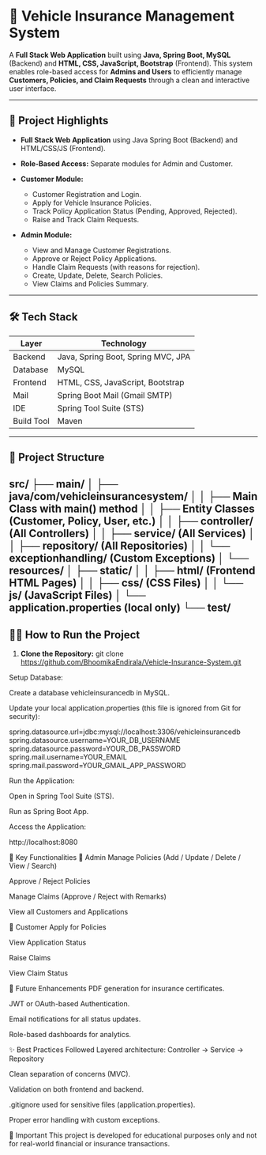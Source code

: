 # 🚗 Vehicle Insurance Management System

A **Full Stack Web Application** built using **Java, Spring Boot, MySQL** (Backend) and **HTML, CSS, JavaScript, Bootstrap** (Frontend). This system enables role-based access for **Admins and Users** to efficiently manage **Customers, Policies, and Claim Requests** through a clean and interactive user interface.

---

## 📌 Project Highlights

- **Full Stack Web Application** using Java Spring Boot (Backend) and HTML/CSS/JS (Frontend).
- **Role-Based Access:** Separate modules for Admin and Customer.
- **Customer Module:**
  - Customer Registration and Login.
  - Apply for Vehicle Insurance Policies.
  - Track Policy Application Status (Pending, Approved, Rejected).
  - Raise and Track Claim Requests.
  
- **Admin Module:**
  - View and Manage Customer Registrations.
  - Approve or Reject Policy Applications.
  - Handle Claim Requests (with reasons for rejection).
  - Create, Update, Delete, Search Policies.
  - View Claims and Policies Summary.

---

## 🛠️ Tech Stack

| Layer     | Technology               |
|-----------|---------------------------|
| Backend   | Java, Spring Boot, Spring MVC, JPA |
| Database  | MySQL                     |
| Frontend  | HTML, CSS, JavaScript, Bootstrap |
| Mail      | Spring Boot Mail (Gmail SMTP) |
| IDE       | Spring Tool Suite (STS)    |
| Build Tool| Maven                     |

---

## 📂 Project Structure

src/
├── main/
│ ├── java/com/vehicleinsurancesystem/
│ │ ├── Main Class with main() method
│ │ ├── Entity Classes (Customer, Policy, User, etc.)
│ │ ├── controller/ (All Controllers)
│ │ ├── service/ (All Services)
│ │ ├── repository/ (All Repositories)
│ │ └── exceptionhandling/ (Custom Exceptions)
│ └── resources/
│ ├── static/
│ │ ├── html/ (Frontend HTML Pages)
│ │ ├── css/ (CSS Files)
│ │ └── js/ (JavaScript Files)
│ └── application.properties (local only)
└── test/
---

## 🧑‍💻 How to Run the Project

1. **Clone the Repository:**
git clone https://github.com/BhoomikaEndirala/Vehicle-Insurance-System.git

Setup Database:

Create a database vehicleinsurancedb in MySQL.

Update your local application.properties (this file is ignored from Git for security):

spring.datasource.url=jdbc:mysql://localhost:3306/vehicleinsurancedb
spring.datasource.username=YOUR_DB_USERNAME
spring.datasource.password=YOUR_DB_PASSWORD
spring.mail.username=YOUR_EMAIL
spring.mail.password=YOUR_GMAIL_APP_PASSWORD

Run the Application:

Open in Spring Tool Suite (STS).

Run as Spring Boot App.

Access the Application:

http://localhost:8080

🎯 Key Functionalities
🔑 Admin
Manage Policies (Add / Update / Delete / View / Search)

Approve / Reject Policies

Manage Claims (Approve / Reject with Remarks)

View all Customers and Applications

👤 Customer
Apply for Policies

View Application Status

Raise Claims

View Claim Status

🔮 Future Enhancements
PDF generation for insurance certificates.

JWT or OAuth-based Authentication.

Email notifications for all status updates.

Role-based dashboards for analytics.

✨ Best Practices Followed
Layered architecture: Controller → Service → Repository

Clean separation of concerns (MVC).

Validation on both frontend and backend.

.gitignore used for sensitive files (application.properties).

Proper error handling with custom exceptions.

🛑 Important
This project is developed for educational purposes only and not for real-world financial or insurance transactions.


